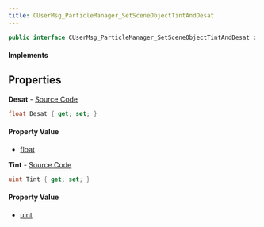 ```yaml
---
title: CUserMsg_ParticleManager_SetSceneObjectTintAndDesat
---
```


```csharp
public interface CUserMsg_ParticleManager_SetSceneObjectTintAndDesat : ITypedProtobuf<CUserMsg_ParticleManager_SetSceneObjectTintAndDesat>, INativeHandle
```

#### Implements

## Properties

**Desat** - [Source Code](https://github.com/swiftly-solution/swiftlys2/blob/master/managed/src/SwiftlyS2.Generated/Protobufs/Interfaces/CUserMsg_ParticleManager_SetSceneObjectTintAndDesat.cs#L16)

```csharp
float Desat { get; set; }
```

#### Property Value

- [float](https://learn.microsoft.com/dotnet/api/system.single)

**Tint** - [Source Code](https://github.com/swiftly-solution/swiftlys2/blob/master/managed/src/SwiftlyS2.Generated/Protobufs/Interfaces/CUserMsg_ParticleManager_SetSceneObjectTintAndDesat.cs#L13)

```csharp
uint Tint { get; set; }
```

#### Property Value

- [uint](https://learn.microsoft.com/dotnet/api/system.uint32)

